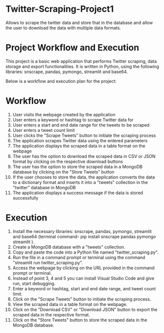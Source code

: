 # Twitter-Scraping-Project1
Allows to scrape the twitter data and store that in the database and allow the user to download the data with multiple data formats.

# Project Workflow and Execution
This project is a basic web application that performs Twitter scraping, data storage and export functionalities. It is written in Python, using the following libraries: snscrape, pandas, pymongo, streamlit and base64.

Below is a workflow and execution plan for the project:

# Workflow
1. User visits the webpage created by the application
2. User enters a keyword or hashtag to scrape Twitter data for
3. User enters a start and end date range for the tweets to be scraped
4. User enters a tweet count limit
5. User clicks the "Scrape Tweets" button to initiate the scraping process
6. The application scrapes Twitter data using the entered parameters
7. The application displays the scraped data in a table format on the webpage
8. The user has the option to download the scraped data in CSV or JSON format by clicking on the respective download buttons
9. The user has the option to store the scraped data in a MongoDB database by clicking on the "Store Tweets" button
10. If the user chooses to store the data, the application converts the data to a dictionary format and inserts it into a "tweets" collection in the "twitter" database     in MongoDB
11. The application displays a success message if the data is stored successfully

# Execution
1. Install the necessary libraries: snscrape, pandas, pymongo, streamlit and base64 (terminal command-  pip install snscrape pandas pymongo streamlit ).
2. Create a MongoDB database with a "tweets" collection.
3. Copy and paste the code into a Python file named "twitter_scraping.py".
4. Run the file in a command prompt or terminal using the command "streamlit run twitter_scraping.py".
5. Access the webpage by clicking on the URL provided in the command prompt or terminal.
6. Instead of point 3, 4 and 5 you can install Visual Studio Code and give run, start debugging.  
7. Enter a keyword or hashtag, start and end date range, and tweet count limit.
8. Click on the "Scrape Tweets" button to initiate the scraping process.
9. View the scraped data in a table format on the webpage.
10. Click on the "Download CSV" or "Download JSON" button to export the scraped data in the respective format.
11. Click on the "Store Tweets" button to store the scraped data in the MongoDB database.
